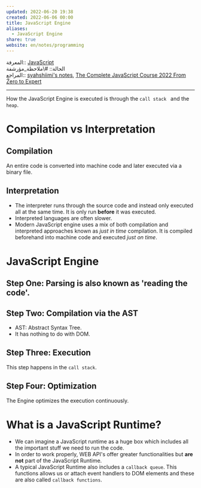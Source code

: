 ```yaml
---  
updated: 2022-06-20 19:38  
created: 2022-06-06 00:00  
title: JavaScript Engine  
aliases:  
  - JavaScript Engine  
share: true  
website: en/notes/programming  
---  
```

  
المعرفة:: [JavaScript](JavaScript)  
الحالة:: #\ملاحظة_مؤرشفة  
المراجع:: [syahshiimi's notes](https://github.com/syahshiimi/second-brain/blob/a6bbf926dc6a391717c005c47e7f5b6a5e9327d9/05%20Learning/00%20JavaScript/202106301857%20%20The%20JavaScript%20Engine.md), [The Complete JavaScript Course 2022 From Zero to Expert](The%20Complete%20JavaScript%20Course%202022%20From%20Zero%20to%20Expert)  
  
---  
  
How the JavaScript Engine is executed is through the `call stack ` and the `heap`.  
  
# Compilation vs Interpretation  
  
## Compilation  
  
An entire code is converted into machine code and later executed via a binary file.  
  
## Interpretation  
  
- The interpreter runs through the source code and instead only executed all at the same time. It is only run **before** it was executed.  
- Interpreted languages are often slower.  
- Modern JavaScript engine uses a mix of both compilation and interpreted approaches known as _just in time_ compilation. It is compiled beforehand into machine code and executed _just on time_.  
  
# JavaScript Engine  
  
## Step One: Parsing is also known as 'reading the code'.  
  
## Step Two: Compilation via the AST  
  
- AST: Abstract Syntax Tree.  
- It has nothing to do with DOM.  
  
## Step Three: Execution  
  
This step happens in the `call stack`.  
  
## Step Four: Optimization  
  
The Engine optimizes the execution continuously.  
  
# What is a JavaScript Runtime?  
  
- We can imagine a JavaScript runtime as a huge box which includes all the important stuff we need to run the code.  
- In order to work properly, WEB API's offer greater functionalities but **are not** part of the JavaScript Runtime.  
- A typical JavaScript Runtime also includes a `callback queue`. This functions allows us or attach event handlers to DOM elements and these are also called `callback functions`.  
